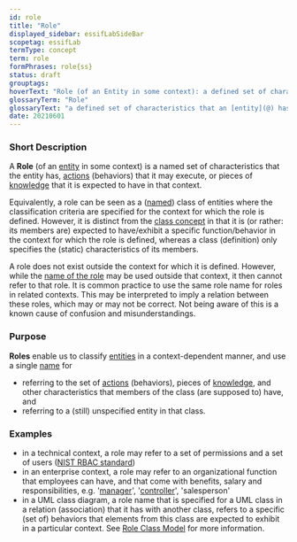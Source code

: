 ```yaml
---
id: role
title: "Role"
displayed_sidebar: essifLabSideBar
scopetag: essifLab
termType: concept
term: role
formPhrases: role{ss}
status: draft
grouptags:
hoverText: "Role (of an Entity in some context): a defined set of characteristics that the Entity has in some context, such as responsibilities (Obligations) it may have, Actions (behaviors) it may execute, or pieces of Knowledge that it is expected to have in that context, which are referenced to by a specific (Role-)name."
glossaryTerm: "Role"
glossaryText: "a defined set of characteristics that an [entity](@) has in some context, such as [responsibilities](obligation@) it may have, [action](@) (behaviors) it may execute, or pieces of [knowledge](@) that it is expected to have in that context, which are referenced to by a specific [role name](@)."
date: 20210601
---
```


### Short Description
A **Role** (of an [entity](@) in some context) is a named set of characteristics that the entity has, [actions](@) (behaviors) that it may execute, or pieces of [knowledge](@) that it is expected to have in that context.

Equivalently, a role can be seen as a ([named](role-name@)) class of entities where the classification criteria are specified for the context for which the role is defined. However, it is distinct from the [class concept](https://en.wikipedia.org/wiki/Class) in that it is (or rather: its members are) expected to have/exhibit a specific function/behavior in the context for which the role is defined, whereas a class (definition) only specifies the (static) characteristics of its members.

A role does not exist outside the context for which it is defined. However, while the [name of the role](role-name@) may be used outside that context, it then cannot refer to that role. It is common practice to use the same role name for roles in related contexts. This may be interpreted to imply a relation between these roles, which may or may not be correct. Not being aware of this is a known cause of confusion and misunderstandings.

### Purpose
**Roles** enable us to classify [entities](@) in a context-dependent manner, and use a single [name](role-name@) for
- referring to the set of [actions](@) (behaviors), pieces of [knowledge](@), and other characteristics that members of the class (are supposed to) have, and
- referring to a (still) unspecified entity in that class.

### Examples
- in a technical context, a role may refer to a set of permissions and a set of users ([NIST RBAC standard](https://csrc.nist.gov/projects/role-based-access-control))
- in an enterprise context, a role may refer to an organizational function that employees can have, and that come with benefits, salary and responsibilities, e.g. '[manager](management@)', '[controller](@)', 'salesperson'
- in a UML class diagram, a role name that is specified for a UML class in a relation (association) that it has with another class, refers to a specific (set of) behaviors that elements from this class are expected to exhibit in a particular context. See [Role Class Model](https://en.wikipedia.org/wiki/Role_Class_Model) for more information.
